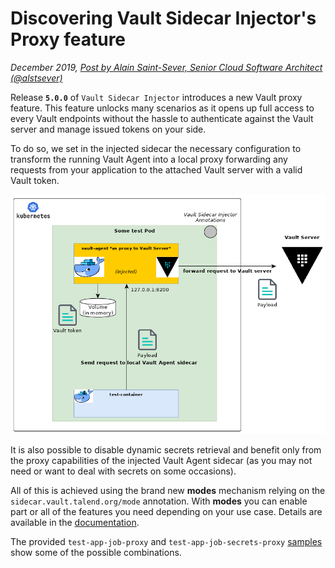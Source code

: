 # Discovering Vault Sidecar Injector's Proxy feature

*December 2019, [Post by Alain Saint-Sever, Senior Cloud Software Architect (@alstsever)](https://twitter.com/alstsever)*

Release **`5.0.0`** of `Vault Sidecar Injector` introduces a new Vault proxy feature. This feature unlocks many scenarios as it opens up full access to every Vault endpoints without the hassle to authenticate against the Vault server and manage issued tokens on your side.

To do so, we set in the injected sidecar the necessary configuration to transform the running Vault Agent into a local proxy forwarding any requests from your application to the attached Vault server with a valid Vault token.

![](vault-sidecar-proxy.png)

It is also possible to disable dynamic secrets retrieval and benefit only from the proxy capabilities of the injected Vault Agent sidecar (as you may not need or want to deal with secrets on some occasions).

All of this is achieved using the brand new **modes** mechanism relying on the `sidecar.vault.talend.org/mode` annotation. With **modes** you can enable part or all of the features you need depending on your use case. Details are available in the [documentation](https://github.com/Talend/vault-sidecar-injector/blob/master/README.md#modes).

The provided `test-app-job-proxy` and `test-app-job-secrets-proxy` [samples](https://github.com/Talend/vault-sidecar-injector/blob/master/deploy/samples) show some of the possible combinations.
